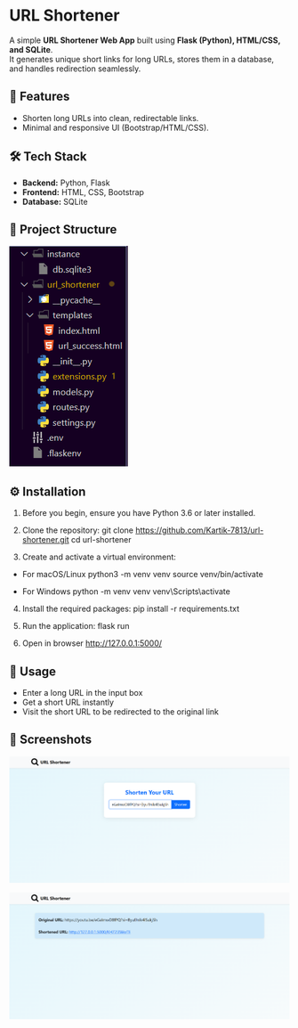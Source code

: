 # URL Shortener

A simple **URL Shortener Web App** built using **Flask (Python), HTML/CSS, and SQLite**.  
It generates unique short links for long URLs, stores them in a database, and handles redirection seamlessly.

## 🚀 Features
- Shorten long URLs into clean, redirectable links.  
- Minimal and responsive UI (Bootstrap/HTML/CSS).


## 🛠️ Tech Stack
- **Backend:** Python, Flask  
- **Frontend:** HTML, CSS, Bootstrap  
- **Database:** SQLite


## 📂 Project Structure
![Project Structure](python_projects/images/project_structure.png)

## ⚙️ Installation

1. Before you begin, ensure you have Python 3.6 or later installed.

2. Clone the repository:
git clone https://github.com/Kartik-7813/url-shortener.git
cd url-shortener

3. Create and activate a virtual environment:
   
- For macOS/Linux
python3 -m venv venv
source venv/bin/activate

- For Windows
python -m venv venv
venv\Scripts\activate

4. Install the required packages:
pip install -r requirements.txt

5. Run the application:
flask run

6. Open in browser
http://127.0.0.1:5000/


## 🎯 Usage
- Enter a long URL in the input box
- Get a short URL instantly
- Visit the short URL to be redirected to the original link


## 📸 Screenshots
![Uploading the long URL](python_projects/images/upload_url.png)

![Shortened redirectable URL](python_projects/images/short_url.png)









